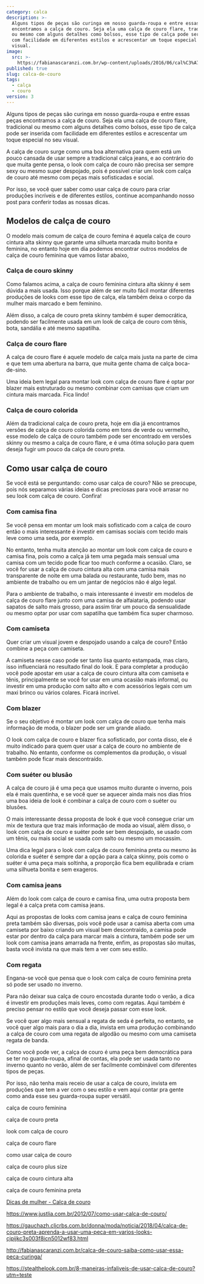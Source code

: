 ```yaml
---
category: calca
description: >-
  Alguns tipos de peças são curinga em nosso guarda-roupa e entre essas peças
  encontramos a calça de couro. Seja ela uma calça de couro flare, tradicional
  ou mesmo com alguns detalhes como bolsos, esse tipo de calça pode ser inserida
  com facilidade em diferentes estilos e acrescentar um toque especial no seu
  visual.
image:
  src: >-
    https://fabianascaranzi.com.br/wp-content/uploads/2016/06/cal%C3%A7a-de-couro-destaque.jpg
published: true
slug: calca-de-couro
tags:
  - calça
  - couro
version: 3
---
```

Alguns tipos de peças são curinga em nosso guarda-roupa e entre essas peças encontramos a calça de couro. Seja ela uma calça de couro flare, tradicional ou mesmo com alguns detalhes como bolsos, esse tipo de calça pode ser inserida com facilidade em diferentes estilos e acrescentar um toque especial no seu visual.

A calça de couro surge como uma boa alternativa para quem está um pouco cansada de usar sempre a tradicional calça jeans, e ao contrário do que muita gente pensa, o look com calça de couro não precisa ser sempre sexy ou mesmo super despojado, pois é possível criar um look com calça de couro até mesmo com peças mais sofisticadas e social.

Por isso, se você quer saber como usar calça de couro para criar produções incríveis e de diferentes estilos, continue acompanhando nosso post para conferir todas as nossas dicas.

## Modelos de calça de couro

O modelo mais comum de calça de couro femina é aquela calça de couro cintura alta skinny que garante uma silhueta marcada muito bonita e feminina, no entanto hoje em dia podemos encontrar outros modelos de calça de couro feminina que vamos listar abaixo,

### Calça de couro skinny

Como falamos acima, a calça de couro feminina cintura alta skinny é sem dúvida a mais usada. Isso porque além de ser muito fácil montar diferentes produções de looks com esse tipo de calça, ela também deixa o corpo da mulher mais marcado e bem feminino.

Além disso, a calça de couro preta skinny também é super democrática, podendo ser facilmente usada em um look de calça de couro com tênis, bota, sandália e até mesmo sapatilha.

### Calça de couro flare

A calça de couro flare é aquele modelo de calça mais justa na parte de cima e que tem uma abertura na barra, que muita gente chama de calça boca-de-sino.

Uma ideia bem legal para montar look com calça de couro flare é optar por blazer mais estruturado ou mesmo combinar com camisas que criam um cintura mais marcada. Fica lindo!

### Calça de couro colorida

Além da tradicional calça de couro preta, hoje em dia já encontramos versões de calça de couro colorida como em tons de verde ou vermelho, esse modelo de calça de couro também pode ser encontrado em versões skinny ou mesmo a calça de couro flare, e é uma ótima solução para quem deseja fugir um pouco da calça de couro preta.

## Como usar calça de couro

Se você está se perguntando: como usar calça de couro? Não se preocupe, pois nós separamos várias ideias e dicas preciosas para você arrasar no seu look com calça de couro. Confira!

### Com camisa fina

Se você pensa em montar um look mais sofisticado com a calça de couro então o mais interessante é investir em camisas sociais com tecido mais leve como uma seda, por exemplo.

No entanto, tenha muita atenção ao montar um look com calça de couro e camisa fina, pois como a calça já tem uma pegada mais sensual uma camisa com um tecido pode ficar too much conforme a ocasião. Claro, se você for usar a calça de couro cintura alta com uma camisa mais transparente de noite em uma balada ou restaurante, tudo bem, mas no ambiente de trabalho ou em um jantar de negócios não é algo legal.

Para o ambiente de trabalho, o mais interessante é investir em modelos de calça de couro flare junto com uma camisa de alfaiataria, podendo usar sapatos de salto mais grosso, para assim tirar um pouco da sensualidade ou mesmo optar por usar com sapatilha que também fica super charmoso.

### Com camiseta

Quer criar um visual jovem e despojado usando a calça de couro? Então combine a peça com camiseta.

A camiseta nesse caso pode ser tanto lisa quanto estampada, mas claro, isso influenciará no resultado final do look. E para completar a produção você pode apostar em usar a calça de couro cintura alta com camiseta e tênis, principalmente se você for usar em uma ocasião mais informal, ou investir em uma produção com salto alto e com acessórios legais com um maxi brinco ou vários colares. Ficará incrível.

### Com blazer

Se o seu objetivo é montar um look com calça de couro que tenha mais informação de moda, o blazer pode ser um grande aliado.

O look com calça de couro e blazer fica sofisticado, por conta disso, ele é muito indicado para quem quer usar a calça de couro no ambiente de trabalho. No entanto, conforme os complementos da produção, o visual também pode ficar mais descontraído.

### Com suéter ou blusão

A calça de couro já é uma peça que usamos muito durante o inverno, pois ela é mais quentinha, e se você quer se aquecer ainda mais nos dias frios uma boa ideia de look é combinar a calça de couro com o suéter ou blusões.

O mais interessante dessa proposta de look é que você consegue criar um mix de textura que traz mais informação de moda ao visual, além disso, o look com calça de couro e suéter pode ser bem despojado, se usado com um tênis, ou mais social se usada com salto ou mesmo um mocassim.

Uma dica legal para o look com calça de couro feminina preta ou mesmo às colorida e suéter é sempre dar a opção para a calça skinny, pois como o suéter é uma peça mais soltinha, a proporção fica bem equilibrada e criam uma silhueta bonita e sem exageros.

### Com camisa jeans

Além do look com calça de couro e camisa fina, uma outra proposta bem legal é a calça preta com camisa jeans.

Aqui as propostas de looks com camisa jeans e calça de couro feminina preta também são diversas, pois você pode usar a camisa aberta com uma camiseta por baixo criando um visual bem descontraído, a camisa pode estar por dentro da calça para marcar mais a cintura, também pode ser um look com camisa jeans amarrada na frente, enfim, as propostas são muitas, basta você invista na que mais tem a ver com seu estilo.

### Com regata

Engana-se você que pensa que o look com calça de couro feminina preta só pode ser usado no inverno.

Para não deixar sua calça de couro encostada durante todo o verão, a dica é investir em produções mais leves, como com regatas. Aqui também é preciso pensar no estilo que você deseja passar com esse look.

Se você quer algo mais sensual a regata de seda é perfeita, no entanto, se você quer algo mais para o dia a dia, invista em uma produção combinando a calça de couro com uma regata de algodão ou mesmo com uma camiseta regata de banda.

Como você pode ver, a calça de couro é uma peça bem democrática para se ter no guarda-roupa, afinal de contas, ela pode ser usada tanto no inverno quanto no verão, além de ser facilmente combinável com diferentes tipos de peças.

Por isso, não tenha mais receio de usar a calça de couro, invista em produções que tem a ver com o seu estilo e vem aqui contar pra gente como anda esse seu guarda-roupa super versátil.

calça de couro feminina

calça de couro preta

look com calça de couro

calça de couro flare

como usar calça de couro

calça de couro plus size

calça de couro cintura alta

calça de couro feminina preta

<a href='https://www.dicasdemulher.com.br/calca-de-couro/'>Dicas de mulher - Calça de couro</a>

<a href='https://www.justlia.com.br/2012/07/como-usar-calca-de-couro/'>https://www.justlia.com.br/2012/07/como-usar-calca-de-couro/</a>

<a href='https://gauchazh.clicrbs.com.br/donna/moda/noticia/2018/04/calca-de-couro-preta-aprenda-a-usar-uma-peca-em-varios-looks-cjpijkc3s003f8icn5012wf83.html'>https://gauchazh.clicrbs.com.br/donna/moda/noticia/2018/04/calca-de-couro-preta-aprenda-a-usar-uma-peca-em-varios-looks-cjpijkc3s003f8icn5012wf83.html</a>

<a href='http://fabianascaranzi.com.br/calca-de-couro-saiba-como-usar-essa-peca-curinga/'>http://fabianascaranzi.com.br/calca-de-couro-saiba-como-usar-essa-peca-curinga/</a>

<a href='https://stealthelook.com.br/8-maneiras-infaliveis-de-usar-calca-de-couro/?utm%3Dteste'>https://stealthelook.com.br/8-maneiras-infaliveis-de-usar-calca-de-couro?utm=teste</a>
